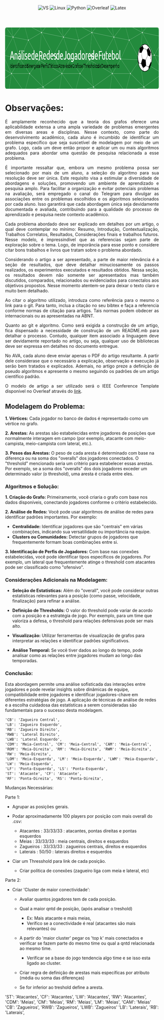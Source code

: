 <div align="center" style="display: inline_block">
  <img align="center" alt="VS" src="https://img.shields.io/badge/Visual_Studio_Code-0078D4?style=for-the-badge&logo=visual%20studio%20code&logoColor=white" />
  <img align="center" alt="Linux" src="https://img.shields.io/badge/Linux-FCC624?style=for-the-badge&logo=linux&logoColor=black" />
  <img align="center" alt="Python" src="https://img.shields.io/badge/python-3670A0?style=for-the-badge&logo=python&logoColor=ffdd54" />
  <img align="center" alt="Overleaf" src="https://img.shields.io/badge/Overleaf-47A141?style=for-the-badge&logo=Overleaf&logoColor=white" />
  <img align="center" alt="Latex" src="https://img.shields.io/badge/latex-%23008080.svg?style=for-the-badge&logo=latex&logoColor=white" />
</div>

<br>
<h1 align="center">
    <a>
        <img alt="Banner" title="#Banner" style="object-fit: fill; height:200px;" src="imgs/github-header-image.png"/>
    </a>
</h1>

# Observações:

<div align="justify">
  
É amplamente reconhecido que a teoria dos grafos oferece uma aplicabilidade extensa a uma ampla variedade de problemas emergentes em diversas areas e disciplinas. Nesse contexto, como parte do desenvolvimento acadêmico, cada aluno é incumbido de identificar um problema específico que seja suscetível de modelagem por meio de um grafo. Logo, cada um deve então propor e aplicar um ou mais algoritmos adequados para abordar uma questão de pesquisa
relacionada a esse problema. 

É importante ressaltar que, embora um mesmo problema possa ser selecionado por mais de um aluno, a seleção do algoritmo para sua resolução deve ser única. Este requisito visa a estimular a diversidade de abordagens e soluções, promovendo um ambiente de aprendizado e pesquisa amplo. Para facilitar a organização e evitar potenciais problemas na avaliação, será empregado o canal do Telegram para divulgar as associações entre os problemas escolhidos e os algoritmos selecionados por cada aluno. Isso garantirá que cada abordagem única seja devidamente documentada e avaliada, contribuindo para a qualidade do processo de aprendizado e pesquisa neste contexto acadêmico.
  
Cada problema abordado deve ser explicado em detalhes por um artigo, o qual deve contemplar no mínimo: Resumo, Introdução, Contextualização, Trabalhos Correlatos, Resultados, Considerações finais e trabalhos futuros. Nesse modelo, é impressindível que as referencias sejam parte de exploração sobre o tema. Logo, de imporância para esse ponto e considere citar bons trabalhos e livros que tratam sobre o problema abordado.

Considerando o artigo a ser apresentado, a parte de maior relevância é a seção de resultados, que deve detalhar minuciosamente os passos realizados, os experimentos executados e resultados obtidos. Nessa seção, os resultados devem não somente ser apresentados mas também discutidos, comparados, relacionados ou evidenciados para conectalos aos objetivos propostos. Nesse momento atentem-se para deixar o texto claro e muito bem detalhado.

Ao citar o algoritmo utilizado, introduza como referência para o mesmo o link para o git. Para tanto, inclua a citação no seu bibtex e faça a referencia conforme normas de citação para artigos. Tais normas podem obdecer as internacionais ou as apresentadas na ABNT. 

Quanto ao git e algoritmo. Como será exigida a construção de um artigo, fica dispensado a necessidade de construção de um README.mb para detalhar o processo. Contudo, qualquer item associado a linguagem deve ser devidamente reportado no artigo, ou seja, qualquer uso de bibliotecas deve ser expressa em detalhes no documento entregue.

No AVA, cada aluno deve enviar apenas o PDF do artigo resultante. A partir dele considerase que o necessário a explicação, observação e execução já serão bem tratados e explicados. Ademais, no artigo preze a definição de pseudo algoritmos e apresente o mesmo seguindo os padrões de um artigo científico padrão.

O modelo de artigo a ser utilizado será o IEEE Conference Template disponível no Overleaf através do [link](https://www.overleaf.com/latex/templates/ieee-conference-template/grfzhhncsfqn).

</div>

## Modelagem do Problema:

**1. Vértices:** Cada jogador no banco de dados é representado como um vértice no grafo.

**2. Arestas:** As arestas são estabelecidas entre jogadores de posições que normalmente interagem em campo (por exemplo, atacante com meio-campista, meio-campista com lateral, etc.). 

**3. Pesos das Arestas:** O peso de cada aresta é determinado com base na diferença ou na soma dos "overalls" dos jogadores conectados. O "threshold" mencionado seria um critério para estabelecer essas arestas. Por exemplo, se a soma dos "overalls" dos dois jogadores exceder um determinado valor (o threshold), uma aresta é criada entre eles.

### Algoritmos e Solução:

**1. Criação do Grafo:** Primeiramente, você criaria o grafo com base nos dados disponíveis, conectando jogadores conforme o critério estabelecido.

**2. Análise de Redes:** Você pode usar algoritmos de análise de redes para identificar padrões importantes. Por exemplo:

   - **Centralidade:** Identificar jogadores que são "centrais" em várias combinações, indicando sua versatilidade ou importância na equipe.
   - **Clusters ou Comunidades:** Detectar grupos de jogadores que frequentemente formam boas combinações entre si.

**3. Identificação de Perfis de Jogadores:** Com base nas conexões estabelecidas, você pode identificar tipos específicos de jogadores. Por exemplo, um lateral que frequentemente atinge o threshold com atacantes pode ser classificado como "ofensivo".

### Considerações Adicionais na Modelagem:

- **Seleção de Estatísticas:** Além do "overall", você pode considerar outras estatísticas relevantes para a posição (como passe, velocidade, finalização) para refinar a análise.
  
- **Definição de Thresholds:** O valor do threshold pode variar de acordo com a posição e a estratégia de jogo. Por exemplo, para um time que valoriza a defesa, o threshold para relações defensivas pode ser mais alto.

- **Visualização:** Utilizar ferramentas de visualização de grafos para interpretar as relações e identificar padrões significativos.

- **Análise Temporal:** Se você tiver dados ao longo do tempo, pode analisar como as relações entre jogadores mudam ao longo das temporadas.




### Conclusão:

Esta abordagem permite uma análise sofisticada das interações entre jogadores e pode revelar insights sobre dinâmicas de equipe, compatibilidade entre jogadores e identificar jogadores-chave em diferentes estratégias de jogo. A aplicação de técnicas de análise de redes e a escolha cuidadosa das estatísticas a serem consideradas são fundamentais para o sucesso desta modelagem.


    'CB': 'Zagueiro Central',
    'LB': 'Zagueiro Esquerdo',
    'RB': 'Zagueiro Direito',
    'RWB': 'Lateral Direito',
    'LWB': 'Lateral Esquerdo',
    'CDM': 'Meia-Central', 'CM': 'Meia-Central', 'CAM': 'Meia-Central',
    'ROM': 'Meia-Direita', 'RM': 'Meia-Direita', 'RWM': 'Meia-Direita', 'RW': 'Meia-Direita',
    'LOM': 'Meia-Esquerda', 'LM': 'Meia-Esquerda', 'LWM': 'Meia-Esquerda', 'LW': 'Meia-Esquerda',
    'LF': 'Ponta-Esquerda', 'LS': 'Ponta-Esquerda',
    'ST': 'Atacante', 'CF': 'Atacante',
    'RF': 'Ponta-Direita', 'RS': 'Ponta-Direita',

Mudanças Necessárias:

Parte 1:

- Agrupar as posições gerais.

- Podar aproximadamente 100 players por posição com mais overall do .csv:
    - Atacantes : 33/33/33 : atacantes, pontas direitas e pontas esquerdos
    - Meias : 33/33/33 : meia centrais, direitos e esquerdos
    - Zagueiros : 33/33/33 : zagueiros centrais, direitos e esquerdos
    - Laterais : 50/50 : laterais direitos e esquerdos

- Ciar um Thresshold para link de cada posição.
    - Criar política de conexões (zagueiro liga com meia e lateral, etc)

Parte 2:

- Criar 'Cluster de maior conectividade':
    - Avaliar quantos jogadores tem de cada posição.
    - Qual a maior qntd de posição, (após analisar o treshold) 
        - Ex: Mais atacante e mais meias, 
        - Verifico se a conectividade é real (atacantes são mais relevantes)
    ou
    - A partir do 'maior cluster' pegar os 'top k' mais conectados e verificar se fazem parte do mesmo time ou qual a qntd relacionada ao mesmo time.
        - Verificar se a base do jogo tendencia algo time e se isso esta ligado ao cluster.


    - Criar regra de definição de arestas mais específicas por atributo (média ou soma das diferenças)
    - Se for inferior ao treshold define a aresta.




'ST': 'Atacantes', 'CF': 'Atacantes', 'LW': 'Atacantes', 'RW': 'Atacantes',
'CDM': 'Meias', 'CM': 'Meias', 'RM': 'Meias', 'LM': 'Meias', 'CAM': 'Meias'
'CB': 'Zagueiros', 'RWB': 'Zagueiros', 'LWB': 'Zagueiros'
'LB': 'Laterais', 'RB': 'Laterais',